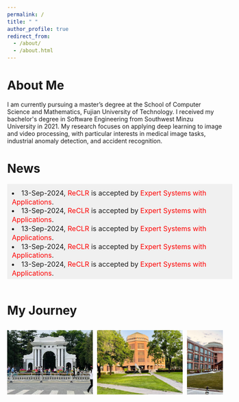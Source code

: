 ```yaml
---
permalink: /
title: " "
author_profile: true
redirect_from: 
  - /about/
  - /about.html
---
```


About Me
=
I am currently pursuing a master’s degree at the School of Computer Science and Mathematics, Fujian University of Technology. I received my bachelor's degree in Software Engineering from Southwest Minzu University in 2021. My research focuses on applying deep learning to image and video processing, with particular interests in medical image tasks, industrial anomaly detection, and accident recognition.
<br>

News
=
<div style="height: 200px; width: 100%; overflow-y: scroll; border: 1px solid transparent; background-color: #f0f0f0; padding: 10px;font-size: 16px; line-height: 1.3;">
    <li>13-Sep-2024, <span style="color: red;">ReCLR</span> is accepted by <span style="color: red;">Expert Systems with Applications</span>.</li>
  <li>13-Sep-2024, <span style="color: red;">ReCLR</span> is accepted by <span style="color: red;">Expert Systems with Applications</span>.</li>
  <li>13-Sep-2024, <span style="color: red;">ReCLR</span> is accepted by <span style="color: red;">Expert Systems with Applications</span>.</li>
  <li>13-Sep-2024, <span style="color: red;">ReCLR</span> is accepted by <span style="color: red;">Expert Systems with Applications</span>.</li>
  <li>13-Sep-2024, <span style="color: red;">ReCLR</span> is accepted by <span style="color: red;">Expert Systems with Applications</span>.</li>
  <li>13-Sep-2024, <span style="color: red;">ReCLR</span> is accepted by <span style="color: red;">Expert Systems with Applications</span>.</li>
  <li>13-Sep-2024, <span style="color: red;">ReCLR</span> is accepted by <span style="color: red;">Expert Systems with Applications</span>.</li>
  <li>13-Sep-2024, <span style="color: red;">ReCLR</span> is accepted by <span style="color: red;">Expert Systems with Applications</span>.</li>
  <li>13-Sep-2024, <span style="color: red;">ReCLR</span> is accepted by <span style="color: red;">Expert Systems with Applications</span>.</li>
</div>
<br>

My Journey
=
<style>
  .carousel-container {
    display: flex;
    overflow-x: auto;
    scroll-snap-type: x mandatory;
    gap: 10px; /* 图片之间的间隔 */
    padding: 10px; /* 外边距 */
    scrollbar-width: thin; /* Firefox 自定义滚动条宽度 */
    scrollbar-color: rgba(136, 136, 136, 0.5) rgba(221, 221, 221, 0.5); /* Firefox 自定义滚动条颜色 */
  }

  .carousel-container img {
    flex: 0 0 auto;
    width: 200px; /* 图片宽度 */
    height: 150px; /* 图片高度 */
    object-fit: cover; /* 保持图片比例 */
    scroll-snap-align: start;
  }

  /* Chrome, Safari 和 Opera */
  .carousel-container::-webkit-scrollbar {
    width: 8px; /* 滚动条宽度 */
  }

  .carousel-container::-webkit-scrollbar-track {
    background: rgba(221, 221, 221, 0.5); /* 滚动条背景透明度 */
  }

  .carousel-container::-webkit-scrollbar-thumb {
    background: rgba(136, 136, 136, 0.5); /* 滚动条颜色透明度 */
    border-radius: 4px; /* 滚动条圆角 */
  }

  .carousel-container::-webkit-scrollbar-thumb:hover {
    background: rgba(85, 85, 85, 0.5); /* 滚动条悬停颜色透明度 */
  }
</style>

<div class="carousel-container">
  <img src="images/pic1.jpg" alt="Photo 1" />
  <img src="images/pic2.jpg" alt="Photo 2" />
  <img src="images/pic3.jpg" alt="Photo 3" />
  <img src="images/pic4.jpg" alt="Photo 4" />
  <img src="images/pic5.jpg" alt="Photo 5" />
  <img src="images/pic6.jpg" alt="Photo 6" />
  <img src="images/pic7.jpg" alt="Photo 7" />
  <img src="images/pic8.jpg" alt="Photo 8" />
  <img src="images/pic9.jpg" alt="Photo 9" />
  <img src="images/pic10.jpg" alt="Photo 10" />
  <img src="images/pic11.jpg" alt="Photo 11" />
</div>
